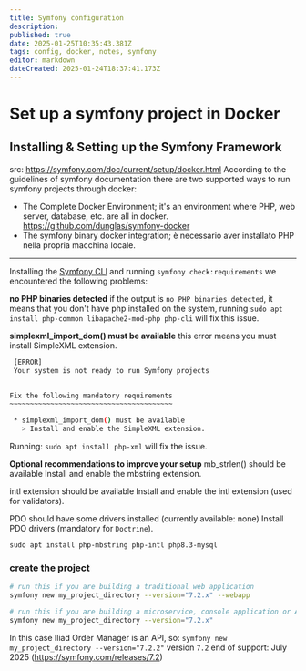 ```yaml
---
title: Symfony configuration
description: 
published: true
date: 2025-01-25T10:35:43.381Z
tags: config, docker, notes, symfony
editor: markdown
dateCreated: 2025-01-24T18:37:41.173Z
---
```


# Set up a symfony project in Docker
## Installing & Setting up the Symfony Framework
src: https://symfony.com/doc/current/setup/docker.html
According to the guidelines of symfony documentation there are two supported ways to run symfony projects through docker:
- The Complete Docker Environment; it's an environment where PHP, web server, database, etc. are all in docker. https://github.com/dunglas/symfony-docker 
- The symfony binary docker integration; è necessario aver installato PHP nella propria macchina locale.
---

Installing the [Symfony CLI](https://symfony.com/download) and running `symfony check:requirements` we encountered the following problems:

**no PHP binaries detected**
if the output is `no PHP binaries detected`, it means that you don't have php installed on the system, running `sudo apt install php-common libapache2-mod-php php-cli` will fix this issue.

**simplexml_import_dom() must be available**
this error means you must install SimpleXML extension.
``` bash                   
 [ERROR]                                          
 Your system is not ready to run Symfony projects 
                                                  

Fix the following mandatory requirements
~~~~~~~~~~~~~~~~~~~~~~~~~~~~~~~~~~~~~~~~

 * simplexml_import_dom() must be available
   > Install and enable the SimpleXML extension.
```

Running: `sudo apt install php-xml` will fix the issue.

**Optional recommendations to improve your setup**
mb_strlen() should be available
Install and enable the mbstring extension.

intl extension should be available
Install and enable the intl extension (used for validators).

PDO should have some drivers installed (currently available: none)
Install PDO drivers (mandatory for `Doctrine`).
 
`sudo apt install php-mbstring php-intl php8.3-mysql`

### create the project
``` bash
# run this if you are building a traditional web application
symfony new my_project_directory --version="7.2.x" --webapp

# run this if you are building a microservice, console application or API
symfony new my_project_directory --version="7.2.x"
```

In this case Iliad Order Manager is an API, so: `symfony new my_project_directory --version="7.2.2"`
version `7.2` end of support: July 2025 (https://symfony.com/releases/7.2)